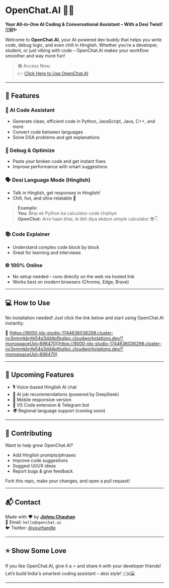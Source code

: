 # OpenChat.AI 🧠💬  
**Your All-in-One AI Coding & Conversational Assistant – With a Desi Twist! 🇮🇳✨**

Welcome to **OpenChat.AI**, your AI-powered dev buddy that helps you write code, debug logic, and even chill in Hinglish. Whether you're a developer, student, or just vibing with code – OpenChat.AI makes your workflow smoother and way more fun!

> 🟢 Access Now:  
👉 [Click Here to Use OpenChat.AI](https://9000-idx-studio-1744636036298.cluster-nx3nmmkbnfe54q3dd4pfbgilpc.cloudworkstations.dev/?monospaceUid=696470)

---

## 🚀 Features

### 🧠 AI Code Assistant
- Generate clean, efficient code in Python, JavaScript, Java, C++, and more
- Convert code between languages
- Solve DSA problems and get explanations

### 🐞 Debug & Optimize
- Paste your broken code and get instant fixes
- Improve performance with smart suggestions

### 🗣️ Desi Language Mode (Hinglish)
- Talk in Hinglish, get responses in Hinglish!
- Chill, fun, and ultra-relatable 🤝

> **Example:**  
> **You:** Bhai ek Python ka calculator code chahiye  
> **OpenChat:** Arre haan bhai, le likh diya ekdum simple calculator 😎👇

### 📚 Code Explainer
- Understand complex code block by block
- Great for learning and interviews

### 🌐 100% Online
- No setup needed – runs directly on the web via hosted link
- Works best on modern browsers (Chrome, Edge, Brave)

---

## 💻 How to Use

No installation needed! Just click the link below and start using OpenChat.AI instantly:

🔗 [https://9000-idx-studio-1744636036298.cluster-nx3nmmkbnfe54q3dd4pfbgilpc.cloudworkstations.dev/?monospaceUid=696470](https://9000-idx-studio-1744636036298.cluster-nx3nmmkbnfe54q3dd4pfbgilpc.cloudworkstations.dev/?monospaceUid=696470)

---

## 📅 Upcoming Features

- 🎙 Voice-based Hinglish AI chat
- 🧠 AI job recommendations (powered by DeepSeek)
- 📱 Mobile responsive version
- 🧩 VS Code extension & Telegram bot
- 🌍 Regional language support (coming soon)

---

## 🤝 Contributing

Want to help grow OpenChat.AI?

- Add Hinglish prompts/phrases
- Improve code suggestions
- Suggest UI/UX ideas
- Report bugs & give feedback

Fork this repo, make your changes, and open a pull request!

---

## 📬 Contact

Made with ❤️ by **[Jishnu Chauhan](https://github.com/jishnukeyhack)**  
📧 Email: `hello@openchat.ai`  
🐦 Twitter: [@yourhandle](https://twitter.com/yourhandle)

---

## ⭐ Show Some Love

If you like OpenChat.AI, give it a ⭐ and share it with your developer friends!  
Let’s build India's smartest coding assistant – *desi style*! 🇮🇳💻

---



